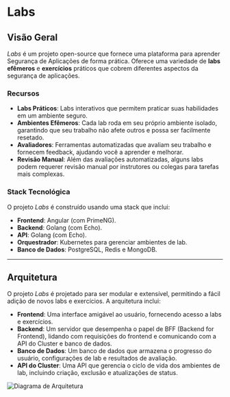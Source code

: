# Labs

## Visão Geral
*Labs* é um projeto open-source que fornece uma plataforma para aprender Segurança de Aplicações de forma prática. Oferece uma variedade de **labs efêmeros** e **exercícios** práticos que cobrem diferentes aspectos da segurança de aplicações.

### Recursos
- **Labs Práticos**: Labs interativos que permitem praticar suas habilidades em um ambiente seguro.
- **Ambientes Efêmeros**: Cada lab roda em seu próprio ambiente isolado, garantindo que seu trabalho não afete outros e possa ser facilmente resetado.
- **Avaliadores**: Ferramentas automatizadas que avaliam seu trabalho e fornecem feedback, ajudando você a aprender e melhorar.
- **Revisão Manual**: Além das avaliações automatizadas, alguns labs podem requerer revisão manual por instrutores ou colegas para tarefas mais complexas.

### Stack Tecnológica
O projeto *Labs* é construído usando uma stack que inclui:
- **Frontend**: Angular (com PrimeNG).
- **Backend**: Golang (com Echo).
- **API**: Golang (com Echo).
- **Orquestrador**: Kubernetes para gerenciar ambientes de lab.
- **Banco de Dados**: PostgreSQL, Redis e MongoDB.

--- 
## Arquitetura
O projeto *Labs* é projetado para ser modular e extensível, permitindo a fácil adição de novos labs e exercícios. A arquitetura inclui:
- **Frontend**: Uma interface amigável ao usuário, fornecendo acesso a labs e exercícios.
- **Backend**: Um servidor que desempenha o papel de BFF (Backend for Frontend), lidando com requisições do frontend e comunicando com a API do Cluster e banco de dados.
- **Banco de Dados**: Um banco de dados que armazena o progresso do usuário, configurações de lab e resultados de avaliação.
- **API do Cluster**: Uma API que gerencia o ciclo de vida dos ambientes de lab, incluindo criação, exclusão e atualizações de status.

![Diagrama de Arquitetura](/img/labs/architecture.png)
